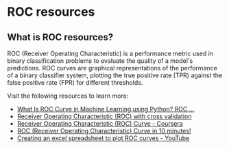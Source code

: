 # ROC resources

## What is ROC resources?
ROC (Receiver Operating Characteristic) is a performance metric used in binary classification problems to evaluate the quality of a model's predictions. ROC curves are graphical representations of the performance of a binary classifier system, plotting the true positive rate (TPR) against the false positive rate (FPR) for different thresholds.

Visit the following resources to learn more: 

- [What Is ROC Curve in Machine Learning using Python? ROC ...](https://intellipaat.com/blog/roc-curve-in-machine-learning/)
- [Receiver Operating Characteristic (ROC) with cross validation](http://scikit-learn.org/stable/modules/generated/sklearn.metrics.roc_curve.html)
- [Receiver Operating Characteristic (ROC) Curve - Coursera](https://www.coursera.org/lecture/train-machine-learning-models/receiver-operating-characteristic-roc-curve-PrXGB)
- [ROC (Receiver Operating Characteristic) Curve in 10 minutes!](https://youtu.be/z5qA9qZMyw0)
- [Creating an excel spreadsheet to plot ROC curves - YouTube](https://youtu.be/XcBrjmWdipU)